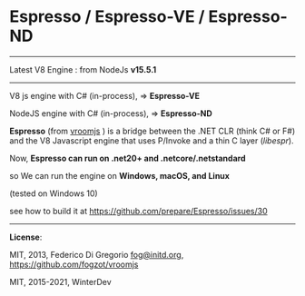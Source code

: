 Espresso / Espresso-VE / Espresso-ND
===============

---
 

Latest V8 Engine : from NodeJs **v15.5.1**
 

---

V8 js engine with C# (in-process), => **Espresso-VE**

NodeJS engine with C# (in-process), => **Espresso-ND**



**Espresso** (from [vroomjs](https://github.com/Daniel15/vroomjs) ) is a bridge between the .NET CLR (think C# or F#) and the V8 Javascript
engine that uses P/Invoke and a thin C layer (_libespr_).

Now, **Espresso can run on .net20+ and  .netcore/.netstandard**

so We can run the engine on **Windows, macOS, and Linux**

(tested on Windows 10) 


see how to build it at https://github.com/prepare/Espresso/issues/30


---
**License**:

MIT, 2013, Federico Di Gregorio <fog@initd.org>, https://github.com/fogzot/vroomjs
 
MIT, 2015-2021, WinterDev

 
